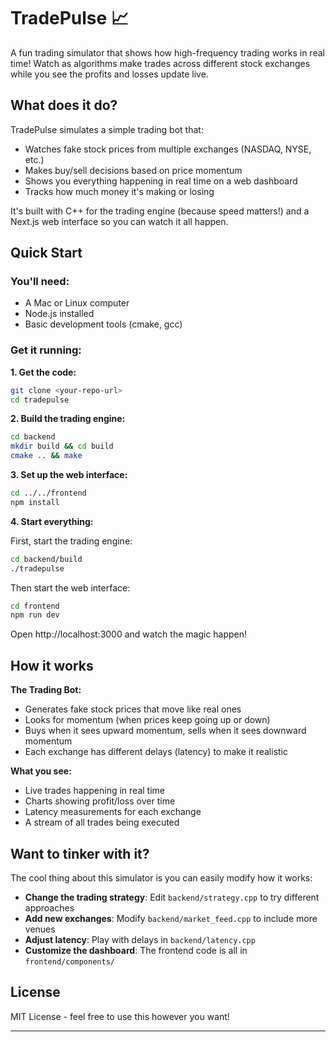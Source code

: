 # TradePulse 📈

A fun trading simulator that shows how high-frequency trading works in real time! Watch as algorithms make trades across different stock exchanges while you see the profits and losses update live.

## What does it do?

TradePulse simulates a simple trading bot that:

- Watches fake stock prices from multiple exchanges (NASDAQ, NYSE, etc.)
- Makes buy/sell decisions based on price momentum
- Shows you everything happening in real time on a web dashboard
- Tracks how much money it's making or losing

It's built with C++ for the trading engine (because speed matters!) and a Next.js web interface so you can watch it all happen.

## Quick Start

### You'll need:

- A Mac or Linux computer
- Node.js installed
- Basic development tools (cmake, gcc)

### Get it running:

**1. Get the code:**

```bash
git clone <your-repo-url>
cd tradepulse
```

**2. Build the trading engine:**

```bash
cd backend
mkdir build && cd build
cmake .. && make
```

**3. Set up the web interface:**

```bash
cd ../../frontend
npm install
```

**4. Start everything:**

First, start the trading engine:

```bash
cd backend/build
./tradepulse
```

Then start the web interface:

```bash
cd frontend
npm run dev
```

Open http://localhost:3000 and watch the magic happen!

## How it works

**The Trading Bot:**

- Generates fake stock prices that move like real ones
- Looks for momentum (when prices keep going up or down)
- Buys when it sees upward momentum, sells when it sees downward momentum
- Each exchange has different delays (latency) to make it realistic

**What you see:**

- Live trades happening in real time
- Charts showing profit/loss over time
- Latency measurements for each exchange
- A stream of all trades being executed

## Want to tinker with it?

The cool thing about this simulator is you can easily modify how it works:

- **Change the trading strategy**: Edit `backend/strategy.cpp` to try different approaches
- **Add new exchanges**: Modify `backend/market_feed.cpp` to include more venues
- **Adjust latency**: Play with delays in `backend/latency.cpp`
- **Customize the dashboard**: The frontend code is all in `frontend/components/`

## License

MIT License - feel free to use this however you want!

---